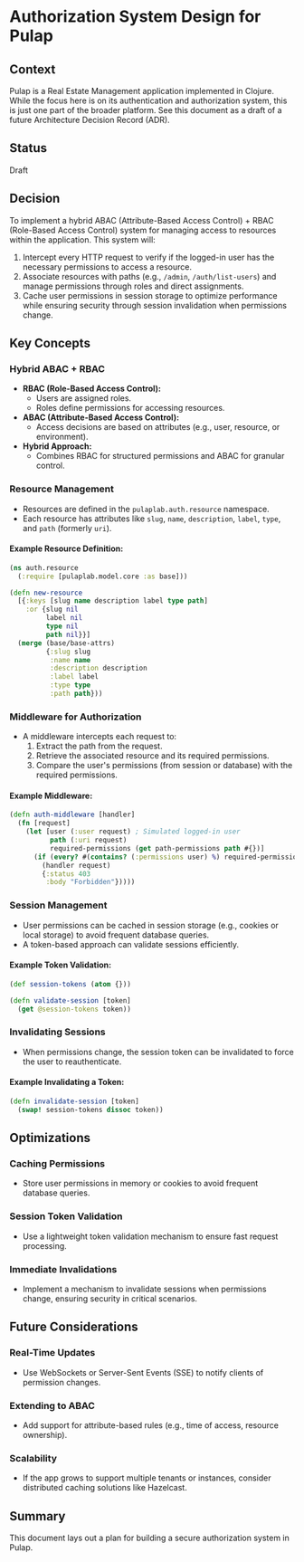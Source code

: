 # Authorization System Design for Pulap

## Context
Pulap is a Real Estate Management application implemented in Clojure. While the focus here is on its authentication and authorization system, this is just one part of the broader platform. See this document as a draft of a future Architecture Decision Record (ADR).

## Status
Draft

## Decision
To implement a hybrid ABAC (Attribute-Based Access Control) + RBAC (Role-Based Access Control) system for managing access to resources within the application. This system will:

1. Intercept every HTTP request to verify if the logged-in user has the necessary permissions to access a resource.
2. Associate resources with paths (e.g., `/admin`, `/auth/list-users`) and manage permissions through roles and direct assignments.
3. Cache user permissions in session storage to optimize performance while ensuring security through session invalidation when permissions change.

## Key Concepts

### Hybrid ABAC + RBAC
- **RBAC (Role-Based Access Control):**
  - Users are assigned roles.
  - Roles define permissions for accessing resources.
- **ABAC (Attribute-Based Access Control):**
  - Access decisions are based on attributes (e.g., user, resource, or environment).
- **Hybrid Approach:**
  - Combines RBAC for structured permissions and ABAC for granular control.

### Resource Management
- Resources are defined in the `pulaplab.auth.resource` namespace.
- Each resource has attributes like `slug`, `name`, `description`, `label`, `type`, and `path` (formerly `uri`).

#### Example Resource Definition:
```clojure
(ns auth.resource
  (:require [pulaplab.model.core :as base]))

(defn new-resource
  [{:keys [slug name description label type path]
    :or {slug nil
         label nil
         type nil
         path nil}}]
  (merge (base/base-attrs)
         {:slug slug
          :name name
          :description description
          :label label
          :type type
          :path path}))
```

### Middleware for Authorization
- A middleware intercepts each request to:
  1. Extract the path from the request.
  2. Retrieve the associated resource and its required permissions.
  3. Compare the user's permissions (from session or database) with the required permissions.

#### Example Middleware:
```clojure
(defn auth-middleware [handler]
  (fn [request]
    (let [user (:user request) ; Simulated logged-in user
          path (:uri request)
          required-permissions (get path-permissions path #{})]
      (if (every? #(contains? (:permissions user) %) required-permissions)
        (handler request)
        {:status 403
         :body "Forbidden"}))))
```

### Session Management
- User permissions can be cached in session storage (e.g., cookies or local storage) to avoid frequent database queries.
- A token-based approach can validate sessions efficiently.

#### Example Token Validation:
```clojure
(def session-tokens (atom {}))

(defn validate-session [token]
  (get @session-tokens token))
```

### Invalidating Sessions
- When permissions change, the session token can be invalidated to force the user to reauthenticate.

#### Example Invalidating a Token:
```clojure
(defn invalidate-session [token]
  (swap! session-tokens dissoc token))
```

## Optimizations

### Caching Permissions
- Store user permissions in memory or cookies to avoid frequent database queries.

### Session Token Validation
- Use a lightweight token validation mechanism to ensure fast request processing.

### Immediate Invalidations
- Implement a mechanism to invalidate sessions when permissions change, ensuring security in critical scenarios.

## Future Considerations

### Real-Time Updates
- Use WebSockets or Server-Sent Events (SSE) to notify clients of permission changes.

### Extending to ABAC
- Add support for attribute-based rules (e.g., time of access, resource ownership).

### Scalability
- If the app grows to support multiple tenants or instances, consider distributed caching solutions like Hazelcast.

## Summary
This document lays out a plan for building a secure authorization system in Pulap.